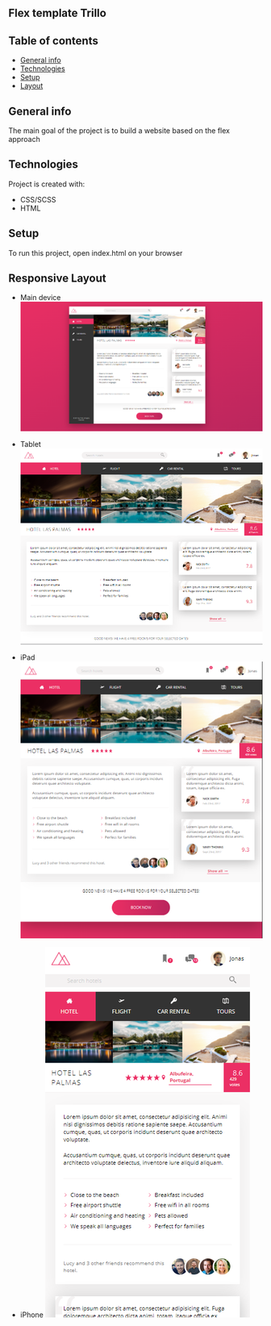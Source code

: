 ## Flex template Trillo
## Table of contents
* [General info](#general-info)
* [Technologies](#technologies)
* [Setup](#setup)
* [Layout](#layout)

## General info
The main goal of the project is to build a website based on the flex approach
	
## Technologies
Project is created with:
* CSS/SCSS
* HTML
	
## Setup
To run this project, open index.html on your browser

## Responsive Layout
* Main device
![Header](design-images/main-device.png)

* Tablet
![Header](design-images/tablet.png)

* iPad
![Header](design-images/iPad.png)

* iPhone
![Header](design-images/iPhone.png)


